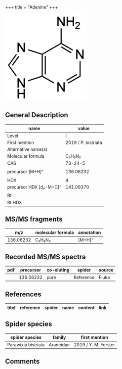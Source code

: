 +++
title = "Adenine"
+++

![](/img/Adenine.png)

## General Description

| name                    | value               |
|-------------------------|---------------------|
| Level                   | I                   |
| First mention           | 2019 / P. bistriata |
| Alternative name(s)     |                     |
| Molecular formula       | C₅H₅N₅              |
| CAS                     | 73-24-5             |
|                         |                     |
| precursor [M+H]⁺        | 136.06232           |
|                         |                     |
| HDX                     | 4                   |
| precursor HDX [d₄-M+D]⁺ | 141.09370           |
|                         |                     |
| Rt                      |                     |
| Rt HDX                  |                     |

## MS/MS fragments

| m/z       | molecular formula | annotation |
|-----------|-------------------|------------|
| 136.06232 | C₅H₆N₅            | [M+H]⁺     |

## Recorded MS/MS spectra

| pdf | precursor | co-eluting | spider    | source |
|-----|-----------|------------|-----------|--------|
|     | 136.06232 | pure       | Reference | Fluka  |

## References

| titel  | reference | spider | name | content | link |
|--------|-----------|--------|------|---------|------|

## Spider species

| spider species      | family    | first mention        |
|---------------------|-----------|----------------------|
| Parawixia bistriata | Araneidae | 2019 / Y. M. Forster |

## Comments